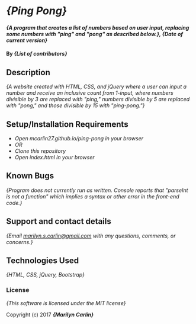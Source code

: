 # _{Ping Pong}_

#### _{A program that creates a list of numbers based on user input, replacing some numbers with "ping" and "pong" as described below.}, {Date of current version}_

#### By _**{List of contributors}**_

## Description

_{A website created with HTML, CSS, and jQuery where a user can input a number and receive an inclusive count from 1-input, where numbers divisible by 3 are replaced with "ping," numbers divisible by 5 are replaced with "pong," and those divisible by 15 with "ping-pong."}_

## Setup/Installation Requirements

* _Open mcarlin27.github.io/ping-pong in your browser_
* _OR_
* _Clone this repository_
* _Open index.html in your browser_

## Known Bugs

_{Program does not currently run as written. Console reports that "parseInt is not a function" which implies a syntax or other error in the front-end code.}_

## Support and contact details

_{Email marilyn.s.carlin@gmail.com with any questions, comments, or concerns.}_

## Technologies Used

_{HTML, CSS, jQuery, Bootstrap}_

### License

*{This software is licensed under the MIT license}*

Copyright (c) 2017 **_{Marilyn Carlin}_**
